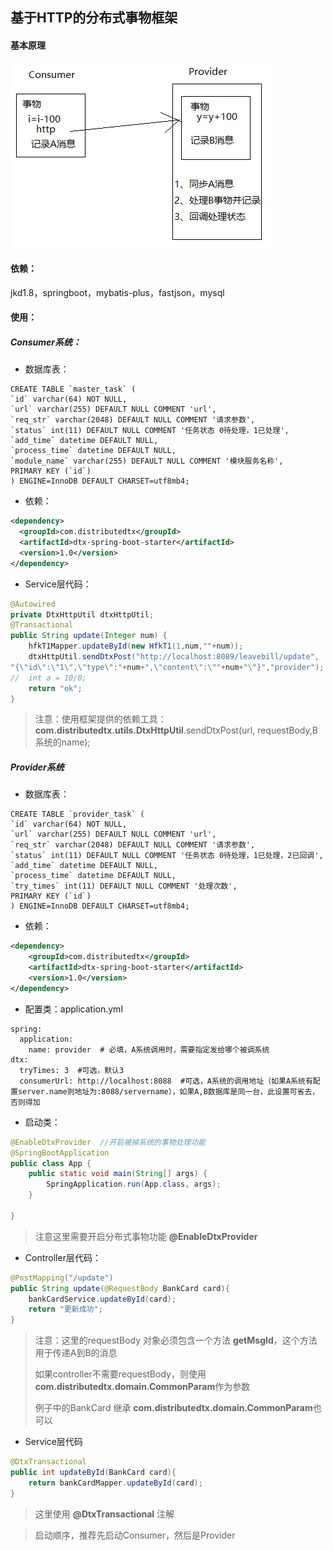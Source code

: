 

## 基于HTTP的分布式事物框架

#### 基本原理

![](123.png)

#### 依赖：

jkd1.8，springboot，mybatis-plus，fastjson，mysql



#### 使用：

##### Consumer系统：

* 数据库表：

```mys
CREATE TABLE `master_task` (
`id` varchar(64) NOT NULL,
`url` varchar(255) DEFAULT NULL COMMENT 'url',
`req_str` varchar(2048) DEFAULT NULL COMMENT '请求参数',
`status` int(11) DEFAULT NULL COMMENT '任务状态 0待处理，1已处理',
`add_time` datetime DEFAULT NULL,
`process_time` datetime DEFAULT NULL,
`module_name` varchar(255) DEFAULT NULL COMMENT '模块服务名称',
PRIMARY KEY (`id`)
) ENGINE=InnoDB DEFAULT CHARSET=utf8mb4;
```

* 依赖：

```xml
<dependency>    
  <groupId>com.distributedtx</groupId>    
  <artifactId>dtx-spring-boot-starter</artifactId>    
  <version>1.0</version>
</dependency>
```
* Service层代码：

``` java
@Autowired
private DtxHttpUtil dtxHttpUtil;
@Transactional
public String update(Integer num) {
    hfkT1Mapper.updateById(new HfkT1(1,num,""+num));
    dtxHttpUtil.sendDtxPost("http://localhost:8089/leavebill/update",
"{\"id\":\"1\",\"type\":"+num+",\"content\":\""+num+"\"}","provider");
//  int a = 10/0;
    return "ok";
}
```

> 注意：使用框架提供的依赖工具：**com.distributedtx.utils.DtxHttpUtil**.sendDtxPost(url, requestBody,B系统的name);

##### Provider系统

* 数据库表：

```mys
CREATE TABLE `provider_task` (
`id` varchar(64) NOT NULL,
`url` varchar(255) DEFAULT NULL COMMENT 'url',
`req_str` varchar(2048) DEFAULT NULL COMMENT '请求参数',
`status` int(11) DEFAULT NULL COMMENT '任务状态 0待处理，1已处理，2已回调',
`add_time` datetime DEFAULT NULL,
`process_time` datetime DEFAULT NULL,
`try_times` int(11) DEFAULT NULL COMMENT '处理次数',
PRIMARY KEY (`id`)
) ENGINE=InnoDB DEFAULT CHARSET=utf8mb4;
```

  

* 依赖：

```xml
<dependency>    
    <groupId>com.distributedtx</groupId>    
    <artifactId>dtx-spring-boot-starter</artifactId>    
    <version>1.0</version>
</dependency>
```

* 配置类：application.yml

``` properties
spring:
  application:
    name: provider  # 必填，A系统调用时，需要指定发给哪个被调系统
dtx:
  tryTimes: 3  #可选，默认3
  consumerUrl: http://localhost:8088  #可选，A系统的调用地址（如果A系统有配置server.name则地址为:8088/servername），如果A,B数据库是同一台，此设置可省去，否则得加
```

* 启动类：

```java
@EnableDtxProvider  //开启被掉系统的事物处理功能
@SpringBootApplication
public class App {
    public static void main(String[] args) {
        SpringApplication.run(App.class, args);
    }

}
```

> 注意这里需要开启分布式事物功能 **@EnableDtxProvider**

* Controller层代码：

```java
@PostMapping("/update")
public String update(@RequestBody BankCard card){
    bankCardService.updateById(card);
    return "更新成功";
}
```

> 注意：这里的requestBody 对象必须包含一个方法 **getMsgId**，这个方法用于传递A到B的消息
>
> 如果controller不需要requestBody，则使用**com.distributedtx.domain.CommonParam**作为参数
>
> 例子中的BankCard 继承 **com.distributedtx.domain.CommonParam**也可以

* Service层代码

```java
@DtxTransactional
public int updateById(BankCard card){
    return bankCardMapper.updateById(card);
}
```

> 这里使用 **@DtxTransactional** 注解



> 启动顺序，推荐先启动Consumer，然后是Provider







